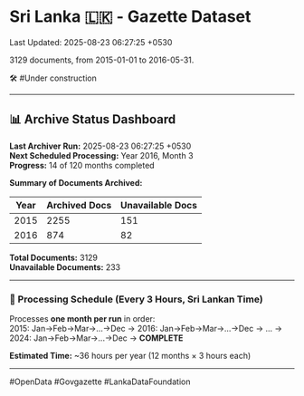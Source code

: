 # Sri Lanka 🇱🇰 - Gazette Dataset

Last Updated: 2025-08-23 06:27:25 +0530

3129 documents, from 2015-01-01 to 2016-05-31.

🛠️ #Under construction

---

## 📊 Archive Status Dashboard

**Last Archiver Run:** 2025-08-23 06:27:25 +0530  
**Next Scheduled Processing:** Year 2016, Month 3  
**Progress:** 14 of 120 months completed

**Summary of Documents Archived:**

| Year | Archived Docs | Unavailable Docs |
|------|---------------|-----------------|
| 2015 | 2255 | 151 |
| 2016 | 874 | 82 |

**Total Documents:** 3129  
**Unavailable Documents:** 233 

---

### 🔄 Processing Schedule (Every 3 Hours, Sri Lankan Time)
Processes **one month per run** in order:  
2015: Jan→Feb→Mar→...→Dec → 2016: Jan→Feb→Mar→...→Dec → ... → 2024: Jan→Feb→Mar→...→Dec → **COMPLETE**

**Estimated Time:** ~36 hours per year (12 months × 3 hours each)

---
#OpenData #Govgazette #LankaDataFoundation
